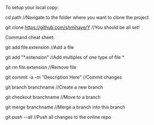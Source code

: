 To setup your local copy:

cd path //Navigate to the folder where you want to clone the project

git clone https://github.com/shmihaye/Y //You should be all set!

Command cheat sheet:

git add file.extension //Add a file

git add "*.extension" //Add multiples of one type of file
*

git rm file.extension //Remove file

git commit -a -m "Description Here" //Commit changes

git branch branchname //Create a new branch

git checkout branchname //Move to a branch

git merge branchname //Merge a branch into this branch

git push --all //Push all changes to the online repo
